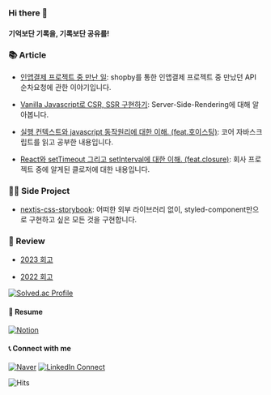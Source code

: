 
### Hi there 👋

#### 기억보단 기록을, 기록보단 공유를!

### 📚 Article

- [인앱결제 프로젝트 중 만난 일](https://sonicce99.github.io/shopby/): shopby를 통한 인앱결제 프로젝트 중 만났던 API 순차요청에 관한 이야기입니다.

- [Vanilla Javascript로 CSR, SSR 구현하기](https://sonicce99.github.io/csr-ssr/): Server-Side-Rendering에 대해 알아봅니다.

- [실행 컨텍스트와 javascript 동작원리에 대한 이해. (feat.호이스팅)](https://sonicce99.github.io/execution-context/): 코어 자바스크립트를 읽고 공부한 내용입니다.

- [React와 setTimeout 그리고 setInterval에 대한 이해. (feat.closure)](https://sonicce99.github.io/setTimeOut_setInterval/): 회사 프로젝트 중에 알게된 클로저에 대한 내용입니다.

### 🧚‍♀️ Side Project

- [nextjs-css-storybook](https://nextjs-css-storybook.vercel.app): 어떠한 외부 라이브러리 없이, styled-component만으로 구현하고 싶은 모든 것을 구현합니다.

### 💭 Review

- [2023 회고](https://sonicce99.github.io/review/2023/)

- [2022 회고](https://sonicce99.github.io/review/2022/)

<!--![Anurag's GitHub stats](https://github-readme-stats.vercel.app/api?username=sonicce99&show_icons=true&theme=merko) -->
[![Solved.ac Profile](http://mazassumnida.wtf/api/v2/generate_badge?boj=sonicce99)](https://solved.ac/sonicce99/)

#### 📖 Resume

[![Notion](https://img.shields.io/badge/%20-Notion-black?color=14171A&labelColor=1D1D1D&logo=notion&logoColor=ffffff)](https://sonicce99.notion.site/sonicce99/907ecc80c359442c910659a926d2eb30) 

#### 📞  Connect with me  

[![Naver](https://img.shields.io/badge/%20-Send%20Mail-black?color=14171A&labelColor=03C75A&logo=naver&logoColor=ffffff)](mailto:sonicce99@naver.com) 
[![LinkedIn Connect](https://img.shields.io/badge/%20-LinkedIn-black?color=14171A&labelColor=0077b5&logo=linkedin&logoColor=ffffff)](https://www.linkedin.com/in/%EB%8F%99%EC%88%98-%EC%9D%B4-b312a8238/)

![Hits](https://hits.seeyoufarm.com/api/count/incr/badge.svg?url=https%3A%2F%2Fgithub.com%2Fsonicce99&count_bg=%2379C83D&title_bg=%236DA0EB&icon=youtube.svg&icon_color=%23E70707&title=하루%20방문자%20수&edge_flat=false)
